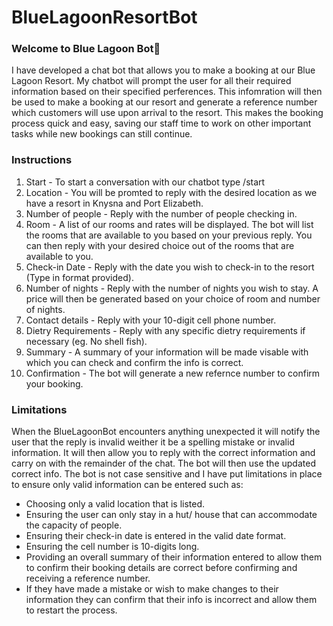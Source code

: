 # BlueLagoonResortBot
### Welcome to Blue Lagoon Bot:palm_tree:

I have developed a chat bot that allows you to make a booking at our Blue Lagoon Resort. My chatbot will prompt the user for all their required information based on their specified perferences. This infomration will then be used to make a booking at our resort and generate a reference number which customers will use upon arrival to the resort. This makes the booking process quick and easy, saving our staff time to work on other important tasks while new bookings can still continue.

### Instructions
1. Start - To start a conversation with our chatbot type /start
2. Location - You will be promted to reply with the desired location as we have a resort in Knysna and Port Elizabeth.
3. Number of people - Reply with the number of people checking in.
4. Room - A list of our rooms and rates will be displayed. The bot will list the rooms that are available to you based on your previous reply. You can then reply with your desired choice out of the rooms that are available to you.
5. Check-in Date - Reply with the date you wish to check-in to the resort (Type in format provided).
6. Number of nights - Reply with the number of nights you wish to stay. A price will then be generated based on your choice of room and number of nights.
7. Contact details - Reply with your 10-digit cell phone number.
8. Dietry Requirements - Reply with any specific dietry requirements if necessary (eg. No shell fish).
9. Summary - A summary of your information will be made visable with which you can check and confirm the info is correct.
10. Confirmation - The bot will generate a new refernce number to confirm your booking.

### Limitations
When the BlueLagoonBot encounters anything unexpected it will notify the user that the reply is invalid weither it be a spelling mistake or invalid information. It will then allow you to reply with the correct information and carry on with the remainder of the chat. The bot will then use the updated correct info. The bot is not case sensitive and I have put limitations in place to ensure only valid information can be entered such as:

- Choosing only a valid location that is listed.
- Ensuring the user can only stay in a hut/ house that can accommodate the capacity of people.
- Ensuring their check-in date is entered in the valid date format.
- Ensuring the cell number is 10-digits long.
- Providing an overall summary of their information entered to allow them to confirm their booking details are correct before confirming and receiving a reference number.
- If they have made a mistake or wish to make changes to their information they can confirm that their info is incorrect and allow them to restart the process.
